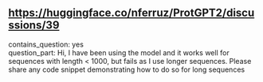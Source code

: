## https://huggingface.co/nferruz/ProtGPT2/discussions/39

contains_question: yes  
question_part: Hi, I have been using the model and it works well for sequences with length < 1000, but fails as I use longer sequences. Please share any code snippet demonstrating how to do so for long sequences